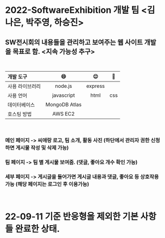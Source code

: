 # 2022-SoftwareExhibition 개발 팀 <김나은, 박주영, 하승진>

## SW전시회의 내용들을 관리하고 보여주는 웹 사이트 개발을 목표로 함. <지속 가능성 추구>
<br>

개발 도구 |😄 |😌 |🥶 |
|:--- | :---: | :---: | :---: | 
| 사용 라이브러리  |  node.js    | express | 
| 사용 언어   | javascript | html | css | 
| 데이터베이스 | MongoDB Atlas| | | | |
| 호스팅 방법 | AWS EC2 | | | | |

<br>

### 메인 페이지 -> 씨애랑 로고, 팀 소개, 활동 사진 (하단에서 관리자 권한 신청하면 게시물 작성 및 삭제 가능)
### 팀 페이지 -> 팀 별 게시물 보여줌. (댓글, 좋아요 개수 확인 가능)
### 세부 페이지 -> 게시글을 들어가면 게시글 내용과 댓글, 좋아요 등 상호작용 가능 (해당 페이지는 로그인 후 이용가능)

<br>

# 22-09-11 기준 반응형을 제외한 기본 사항들 완료한 상태.

